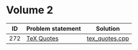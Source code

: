 # Volume 2

| ID  |                                                      Problem statement                                                      |              Solution              |
|:---:|:----------------------------------------------------------------------------------------------------------------------------|:----------------------------------:|
| 272 | [TeX Quotes](http://uva.onlinejudge.org/index.php?option=com_onlinejudge&Itemid=8&category=4&page=show_problem&problem=208) | [tex_quotes.cpp](./tex_quotes.cpp) |
